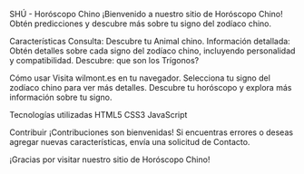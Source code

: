 SHÚ - Horóscopo Chino
¡Bienvenido a nuestro sitio de Horóscopo Chino! Obtén predicciones y descubre más sobre tu signo del zodíaco chino.

Características
Consulta: Descubre tu Animal chino.
Información detallada: Obtén detalles sobre cada signo del zodíaco chino, incluyendo personalidad y compatibilidad.
Descubre: que son los Trígonos?

Cómo usar
Visita wilmont.es en tu navegador.
Selecciona tu signo del zodíaco chino para ver más detalles.
Descubre tu horóscopo y explora más información sobre tu signo.

Tecnologías utilizadas
HTML5
CSS3
JavaScript

Contribuir
¡Contribuciones son bienvenidas! Si encuentras errores o deseas agregar nuevas características, envía una solicitud de Contacto.

¡Gracias por visitar nuestro sitio de Horóscopo Chino!
